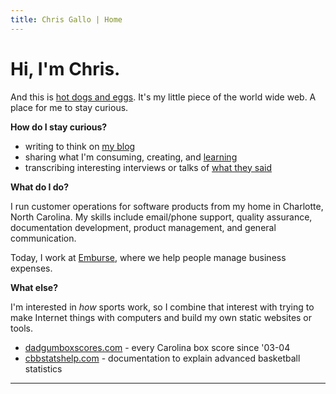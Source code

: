```yaml
---
title: Chris Gallo | Home
---
```


# Hi, I'm Chris.

And this is [hot dogs and eggs](/manifesto). It's my little piece of the
world wide web. A place for me to stay curious.

**How do I stay curious?**

- writing to think on [my blog](https://blog.hotdogsandeggs.com)
- sharing what I'm consuming, creating, and [learning](/learn/)
- transcribing interesting interviews or talks of [what they said](https://people.hotdogsandeggs.com/)

**What do I do?**

I run customer operations for software products from my home in Charlotte, North Carolina. My skills include email/phone support, quality assurance, documentation development, product management, and general communication. 

Today, I work at [Emburse](https://www.emburse.com/), where we help people manage business expenses. 

**What else?**

I'm interested in *how* sports work, so I combine that interest with trying to make Internet things with computers and build my own static websites or tools. 

- [dadgumboxscores.com](http://dadgumboxscores.com/) - every Carolina box score since '03-04
- [cbbstatshelp.com](https://cbbstatshelp.com/) - documentation to explain advanced basketball statistics 


* * * 
